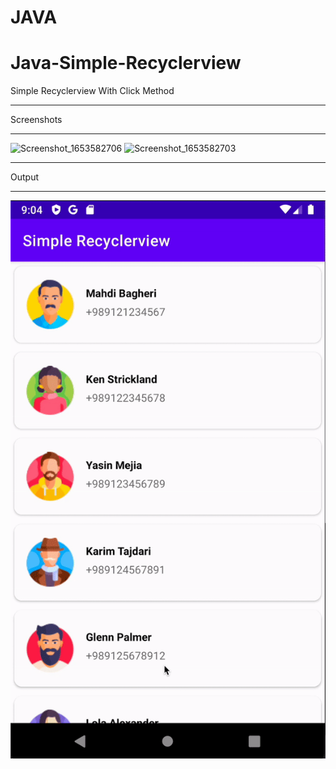 <h1> JAVA </h1>

# Java-Simple-Recyclerview

Simple Recyclerview With Click Method

<hr>

Screenshots

<hr>

![Screenshot_1653582706](https://user-images.githubusercontent.com/16983215/170532622-44f65d9b-8dcc-487d-b889-16dc115f9360.png)
![Screenshot_1653582703](https://user-images.githubusercontent.com/16983215/170532644-95468e7a-c2d1-4919-9c66-e62cf871629a.png)

<hr>

Output

<hr>

![](output.gif)
